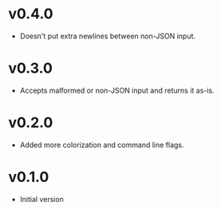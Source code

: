 # v0.4.0

*   Doesn't put extra newlines between non-JSON input.

# v0.3.0

*   Accepts malformed or non-JSON input and returns it as-is.

# v0.2.0

*   Added more colorization and command line flags.

# v0.1.0

*   Initial version
